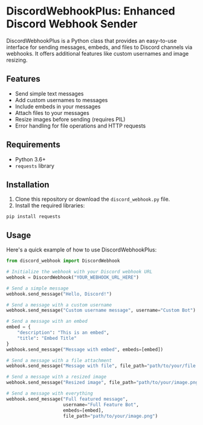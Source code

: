 # DiscordWebhookPlus: Enhanced Discord Webhook Sender

DiscordWebhookPlus is a Python class that provides an easy-to-use interface for sending messages, embeds, and files to Discord channels via webhooks. It offers additional features like custom usernames and image resizing.

## Features

- Send simple text messages
- Add custom usernames to messages
- Include embeds in your messages
- Attach files to your messages
- Resize images before sending (requires PIL)
- Error handling for file operations and HTTP requests

## Requirements

- Python 3.6+
- `requests` library

## Installation

1. Clone this repository or download the `discord_webhook.py` file.
2. Install the required libraries:

```
pip install requests
```

## Usage

Here's a quick example of how to use DiscordWebhookPlus:

```python
from discord_webhook import DiscordWebhook

# Initialize the webhook with your Discord webhook URL
webhook = DiscordWebhook("YOUR_WEBHOOK_URL_HERE")

# Send a simple message
webhook.send_message("Hello, Discord!")

# Send a message with a custom username
webhook.send_message("Custom username message", username="Custom Bot")

# Send a message with an embed
embed = {
    "description": "This is an embed",
    "title": "Embed Title"
}
webhook.send_message("Message with embed", embeds=[embed])

# Send a message with a file attachment
webhook.send_message("Message with file", file_path="path/to/your/file.png")

# Send a message with a resized image
webhook.send_message("Resized image", file_path="path/to/your/image.png", file_size=(300, 200))

# Send a message with everything
webhook.send_message("Full featured message",
                     username="Full Feature Bot",
                     embeds=[embed],
                     file_path="path/to/your/image.png")
                     
```
